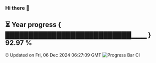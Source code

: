 ### Hi there 👋
⏳ Year progress { ███████████████████████████▁▁▁ } 92.97 %
---
⏰ Updated on Fri, 06 Dec 2024 06:27:09 GMT
![Progress Bar CI](https://github.com/liununu/liununu/workflows/Progress%20Bar%20CI/badge.svg)
